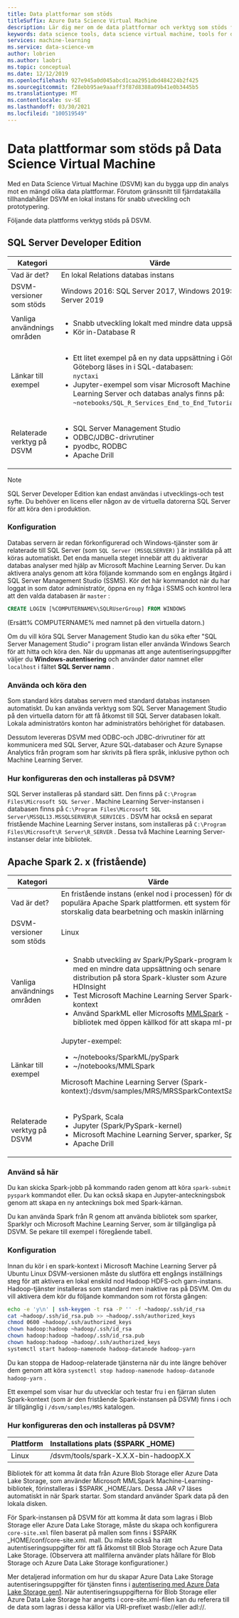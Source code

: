 ```yaml
---
title: Data plattformar som stöds
titleSuffix: Azure Data Science Virtual Machine
description: Lär dig mer om de data plattformar och verktyg som stöds för Azure Data Science Virtual Machine.
keywords: data science tools, data science virtual machine, tools for data science, linux data science
services: machine-learning
ms.service: data-science-vm
author: lobrien
ms.author: laobri
ms.topic: conceptual
ms.date: 12/12/2019
ms.openlocfilehash: 927e945a0d045abcd1caa2951dbd484224b2f425
ms.sourcegitcommit: f28ebb95ae9aaaff3f87d8388a09b41e0b3445b5
ms.translationtype: MT
ms.contentlocale: sv-SE
ms.lasthandoff: 03/30/2021
ms.locfileid: "100519549"
---
```

# <a name="data-platforms-supported-on-the-data-science-virtual-machine"></a>Data plattformar som stöds på Data Science Virtual Machine

Med en Data Science Virtual Machine (DSVM) kan du bygga upp din analys mot en mängd olika data plattformar. Förutom gränssnitt till fjärrdatakälla tillhandahåller DSVM en lokal instans för snabb utveckling och prototypering.

Följande data plattforms verktyg stöds på DSVM.

## <a name="sql-server-developer-edition"></a>SQL Server Developer Edition

| Kategori | Värde |
| ------------- | ------------- |
| Vad är det?   | En lokal Relations databas instans      |
| DSVM-versioner som stöds      | Windows 2016: SQL Server 2017, Windows 2019: SQL Server 2019      |
| Vanliga användnings områden      | <ul><li>Snabb utveckling lokalt med mindre data uppsättning</li><li>Kör in-Database R</li></ul> |
| Länkar till exempel      | <ul><li>Ett litet exempel på en ny data uppsättning i Göteborg i Göteborg läses in i SQL-databasen:<br/>  `nyctaxi`</li><li>Jupyter-exempel som visar Microsoft Machine Learning Server och databas analys finns på:<br/> `~notebooks/SQL_R_Services_End_to_End_Tutorial.ipynb`</li></ul> |
| Relaterade verktyg på DSVM       | <ul><li>SQL Server Management Studio</li><li>ODBC/JDBC-drivrutiner</li><li>pyodbc, RODBC</li><li>Apache Drill</li></ul> |

> [!NOTE]
> SQL Server Developer Edition kan endast användas i utvecklings-och test syfte. Du behöver en licens eller någon av de virtuella datorerna SQL Server för att köra den i produktion.


### <a name="setup"></a>Konfiguration

Databas servern är redan förkonfigurerad och Windows-tjänster som är relaterade till SQL Server (som `SQL Server (MSSQLSERVER)` ) är inställda på att köras automatiskt. Det enda manuella steget innebär att du aktiverar databas analyser med hjälp av Microsoft Machine Learning Server. Du kan aktivera analys genom att köra följande kommando som en engångs åtgärd i SQL Server Management Studio (SSMS). Kör det här kommandot när du har loggat in som dator administratör, öppna en ny fråga i SSMS och kontrol lera att den valda databasen är `master` :

```sql
CREATE LOGIN [%COMPUTERNAME%\SQLRUserGroup] FROM WINDOWS 
```

(Ersätt% COMPUTERNAME% med namnet på den virtuella datorn.)

Om du vill köra SQL Server Management Studio kan du söka efter "SQL Server Management Studio" i program listan eller använda Windows Search för att hitta och köra den. När du uppmanas att ange autentiseringsuppgifter väljer du **Windows-autentisering** och använder dator namnet eller ```localhost``` i fältet **SQL Server namn** .

### <a name="how-to-use-and-run-it"></a>Använda och köra den

Som standard körs databas servern med standard databas instansen automatiskt. Du kan använda verktyg som SQL Server Management Studio på den virtuella datorn för att få åtkomst till SQL Server databasen lokalt. Lokala administratörs konton har administratörs behörighet för databasen.

Dessutom levereras DSVM med ODBC-och JDBC-drivrutiner för att kommunicera med SQL Server, Azure SQL-databaser och Azure Synapse Analytics från program som har skrivits på flera språk, inklusive python och Machine Learning Server.

### <a name="how-is-it-configured-and-installed-on-the-dsvm"></a>Hur konfigureras den och installeras på DSVM? 

 SQL Server installeras på standard sätt. Den finns på `C:\Program Files\Microsoft SQL Server` . Machine Learning Server-instansen i databasen finns på `C:\Program Files\Microsoft SQL Server\MSSQL13.MSSQLSERVER\R_SERVICES` . DSVM har också en separat fristående Machine Learning Server instans, som installeras på `C:\Program Files\Microsoft\R Server\R_SERVER` . Dessa två Machine Learning Server-instanser delar inte bibliotek.


## <a name="apache-spark-2x-standalone"></a>Apache Spark 2. x (fristående)

| Kategori | Värde |
| ------------- | ------------- |
| Vad är det?   | En fristående instans (enkel nod i processen) för den populära Apache Spark plattformen. ett system för snabb, storskalig data bearbetning och maskin inlärning     |
| DSVM-versioner som stöds      | Linux     |
| Vanliga användnings områden      | <ul><li>Snabb utveckling av Spark/PySpark-program lokalt med en mindre data uppsättning och senare distribution på stora Spark-kluster som Azure HDInsight</li><li>Test Microsoft Machine Learning Server Spark-kontext</li><li>Använd SparkML eller Microsofts [MMLSpark](https://github.com/Azure/mmlspark) -bibliotek med öppen källkod för att skapa ml-program</li></ul> |
| Länkar till exempel      |    Jupyter-exempel:<ul><li>~/notebooks/SparkML/pySpark</li><li>~/notebooks/MMLSpark</li></ul><p>Microsoft Machine Learning Server (Spark-kontext):/dsvm/samples/MRS/MRSSparkContextSample.R</p> |
| Relaterade verktyg på DSVM       | <ul><li>PySpark, Scala</li><li>Jupyter (Spark/PySpark-kernel)</li><li>Microsoft Machine Learning Server, sparker, Sparklyr</li><li>Apache Drill</li></ul> |

### <a name="how-to-use-it"></a>Använd så här
Du kan skicka Spark-jobb på kommando raden genom att köra `spark-submit` `pyspark` kommandot eller. Du kan också skapa en Jupyter-anteckningsbok genom att skapa en ny antecknings bok med Spark-kärnan.

Du kan använda Spark från R genom att använda bibliotek som sparker, Sparklyr och Microsoft Machine Learning Server, som är tillgängliga på DSVM. Se pekare till exempel i föregående tabell.

### <a name="setup"></a>Konfiguration
Innan du kör i en spark-kontext i Microsoft Machine Learning Server på Ubuntu Linux DSVM-versionen måste du slutföra ett engångs inställnings steg för att aktivera en lokal enskild nod Hadoop HDFS-och garn-instans. Hadoop-tjänster installeras som standard men inaktive ras på DSVM. Om du vill aktivera dem kör du följande kommandon som rot första gången:

```bash
echo -e 'y\n' | ssh-keygen -t rsa -P '' -f ~hadoop/.ssh/id_rsa
cat ~hadoop/.ssh/id_rsa.pub >> ~hadoop/.ssh/authorized_keys
chmod 0600 ~hadoop/.ssh/authorized_keys
chown hadoop:hadoop ~hadoop/.ssh/id_rsa
chown hadoop:hadoop ~hadoop/.ssh/id_rsa.pub
chown hadoop:hadoop ~hadoop/.ssh/authorized_keys
systemctl start hadoop-namenode hadoop-datanode hadoop-yarn
```

Du kan stoppa de Hadoop-relaterade tjänsterna när du inte längre behöver dem genom att köra ```systemctl stop hadoop-namenode hadoop-datanode hadoop-yarn``` .

Ett exempel som visar hur du utvecklar och testar fru i en fjärran sluten Spark-kontext (som är den fristående Spark-instansen på DSVM) finns i och är tillgänglig i `/dsvm/samples/MRS` katalogen.


### <a name="how-is-it-configured-and-installed-on-the-dsvm"></a>Hur konfigureras den och installeras på DSVM? 
|Plattform|Installations plats ($SPARK _HOME)|
|:--------|:--------|
|Linux   | /dsvm/tools/spark-X.X.X-bin-hadoopX.X|


Bibliotek för att komma åt data från Azure Blob Storage eller Azure Data Lake Storage, som använder Microsoft MMLSpark Machine-Learning-bibliotek, förinstalleras i $SPARK _HOME/Jars. Dessa JAR v7 läses automatiskt in när Spark startar. Som standard använder Spark data på den lokala disken. 

För Spark-instansen på DSVM för att komma åt data som lagras i Blob Storage eller Azure Data Lake Storage, måste du skapa och konfigurera `core-site.xml` filen baserat på mallen som finns i $SPARK _HOME/conf/core-site.xml. mall. Du måste också ha rätt autentiseringsuppgifter för att få åtkomst till Blob Storage och Azure Data Lake Storage. (Observera att mallfilerna använder plats hållare för Blob Storage och Azure Data Lake Storage konfigurationer.)

Mer detaljerad information om hur du skapar Azure Data Lake Storage autentiseringsuppgifter för tjänsten finns i [autentisering med Azure Data Lake Storage gen1](../../data-lake-store/data-lake-store-service-to-service-authenticate-using-active-directory.md). När autentiseringsuppgifterna för Blob Storage eller Azure Data Lake Storage har angetts i core-site.xml-filen kan du referera till de data som lagras i dessa källor via URI-prefixet wasb://eller adl://.